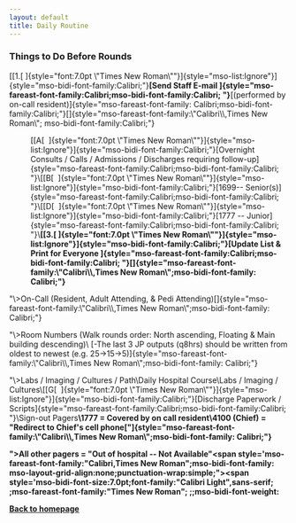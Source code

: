 ```yaml
---
layout: default
title: Daily Routine
---
```

<h3>
<a name="_Toc139824162">Things to Do Before Rounds</a>
</h3>
<p class="MsoNormal" style="mso-pagination:none;mso-list:l101 level1 lfo96;
mso-layout-grid-align:none;punctuation-wrap:simple;">
<!--[if !supportLists]-->
[[1.[ ]{style="font:7.0pt \"Times New Roman\""}]{style="mso-list:Ignore"}]{style="mso-bidi-font-family:Calibri;"}<!--[endif]--><b>[Send Staff E-mail ]{style="mso-fareast-font-family:Calibri;mso-bidi-font-family:Calibri;
"}</b>[(performed
by on-call resident)]{style="mso-fareast-font-family:
Calibri;mso-bidi-font-family:Calibri;"}[]{style="mso-fareast-font-family:\"Calibri\\,Times New Roman\";
mso-bidi-font-family:Calibri;"}
</p>
<p class="MsoNormal" style="margin-left:.4in;mso-pagination:none;mso-list:l101 level2 lfo96;
mso-layout-grid-align:none;punctuation-wrap:simple;">
<!--[if !supportLists]-->
[[A[  ]{style="font:7.0pt \"Times New Roman\""}]{style="mso-list:Ignore"}]{style="mso-bidi-font-family:Calibri;"}<!--[endif]-->[Overnight Consults / Calls / Admissions / Discharges requiring
follow-up]{style="mso-fareast-font-family:Calibri;mso-bidi-font-family:Calibri;
"}\<span style='mso-fareast-font-family:"Calibri,Times New Roman";
mso-layout-grid-align:none;punctuation-wrap:simple;"\><!--[if !supportLists]-->[[2.[ ]{style="font:7.0pt \"Times New Roman\""}]{style="mso-list:Ignore"}]{style="mso-bidi-font-family:Calibri;"}<!--[endif]--><b>[Sign-In Pagers on Residents In-House]{style="mso-fareast-font-family:Calibri;mso-bidi-font-family:Calibri;
"}</b>[ -- "In Hospital -- On Page"]{style="mso-fareast-font-family:Calibri;mso-bidi-font-family:Calibri;
"}[]{style="mso-fareast-font-family:
\"Calibri\\,Times New Roman\";mso-bidi-font-family:Calibri;
"}
</p>
"\>3552 -- Chief</span>\<span style='mso-fareast-font-family:"Calibri,Times New Roman";
mso-layout-grid-align:none;punctuation-wrap:simple;"\><!--[if !supportLists]-->[[B[  ]{style="font:7.0pt \"Times New Roman\""}]{style="mso-list:Ignore"}]{style="mso-bidi-font-family:Calibri;"}<!--[endif]-->[1699-- Senior(s)]{style="mso-fareast-font-family:Calibri;mso-bidi-font-family:Calibri;
"}\<span style='mso-fareast-font-family:"Calibri,Times New Roman";
mso-layout-grid-align:none;punctuation-wrap:simple;"\><!--[if !supportLists]-->[[C[  ]{style="font:7.0pt \"Times New Roman\""}]{style="mso-list:Ignore"}]{style="mso-bidi-font-family:Calibri;"}<!--[endif]-->[1221/5511 -- Mid Level(s)]{style="mso-fareast-font-family:Calibri;mso-bidi-font-family:Calibri;
"}\<span style='mso-fareast-font-family:
mso-layout-grid-align:none;punctuation-wrap:simple;"\><!--[if !supportLists]-->[[D[  ]{style="font:7.0pt \"Times New Roman\""}]{style="mso-list:Ignore"}]{style="mso-bidi-font-family:Calibri;"}<!--[endif]-->[1777 -- Junior]{style="mso-fareast-font-family:Calibri;mso-bidi-font-family:Calibri;
"}\<span style='mso-fareast-font-family:"Calibri,Times New Roman";
mso-layout-grid-align:none;punctuation-wrap:simple;"\><!--[if !supportLists]-->[[E[  ]{style="font:7.0pt \"Times New Roman\""}]{style="mso-list:Ignore"}]{style="mso-bidi-font-family:Calibri;"}<!--[endif]-->[\#### - Intern]{style="mso-fareast-font-family:Calibri;mso-bidi-font-family:Calibri;
"}\<span style='mso-fareast-font-family:"Calibri,Times New Roman";
mso-layout-grid-align:none;punctuation-wrap:simple;"\><!--[if !supportLists]--><b>[[3.[ ]{style="font:7.0pt \"Times New Roman\""}]{style="mso-list:Ignore"}]{style="mso-bidi-font-family:Calibri;"}</b><!--[endif]--><b>[Update List & Print for Everyone ]{style="mso-fareast-font-family:Calibri;mso-bidi-font-family:Calibri;
"}</b><b>[]{style="mso-fareast-font-family:\"Calibri\\,Times New Roman\";mso-bidi-font-family:
Calibri;"}</b>
</p>
"\>On-Call (Resident, Adult Attending, & Pedi Attending)</span>[]{style="mso-fareast-font-family:\"Calibri\\,Times New Roman\";mso-bidi-font-family:
Calibri;"}
</p>
"\>Room Numbers (Walk rounds order: North ascending, Floating &
Main building descending)</span>\<span style='mso-fareast-font-family:"Calibri,Times New Roman";
"\>Vitals / I&Os (including drain outputs)</span>\<span style='mso-fareast-font-family:"Calibri,Times New Roman";mso-bidi-font-family:
<p class="MsoNormal" style="margin-left:.4in;text-indent:0in;mso-pagination:none;
mso-layout-grid-align:none;punctuation-wrap:simple;">
[-The last 3 JP outputs (q8hrs) should
be written from oldest to newest (e.g. 25→15→5)]{style="mso-fareast-font-family:\"Calibri\\,Times New Roman\";mso-bidi-font-family:
Calibri;"}
</p>
"\>Labs / Imaging / Cultures / Path</span>\<span style='mso-fareast-font-family:
mso-layout-grid-align:none;punctuation-wrap:simple;"\>[]{style="mso-bidi-font-size:7.0pt;mso-fareast-font-family:\"Times New Roman\";
mso-bidi-font-family:Calibri;;mso-bidi-font-weight:
bold"}
</p>
<h3>
<a name="_Toc139824163">[Things to Do After Rounds]{style="font-family:\"Calibri\",sans-serif;
;;
"}</a>[]{style="mso-bookmark:
_Toc139824163"}[]{style="font-family:\"Calibri\",sans-serif;
;mso-fareast-font-family:\"Times New Roman\";
;"}
</h3>
<p class="MsoNormal" style="mso-pagination:none;mso-list:l138 level1 lfo97;
mso-layout-grid-align:none;punctuation-wrap:simple;">
<!--[if !supportLists]-->
<b>[[1.[ ]{style="font:7.0pt \"Times New Roman\""}]{style="mso-list:Ignore"}]{style="mso-bidi-font-family:Calibri;"}</b><!--[endif]--><b>[Update List]{style="mso-fareast-font-family:Calibri;mso-bidi-font-family:Calibri;
"}</b><b>[]{style="mso-fareast-font-family:
"}</b>
</p>
<p class="MsoNormal" style="margin-left:.4in;mso-pagination:none;mso-list:l138 level2 lfo97;
">
Room Numbers (Walk rounds order: North ascending, Main building
descending)</span>\<span style='mso-fareast-font-family:"Calibri,Times New Roman";
"\>Daily Hospital Course</span>\<span style='mso-fareast-font-family:"\>Meds / Diet / Lines / Drains</span>\<span style='mso-fareast-font-family:
"\>Labs / Imaging / Cultures</span>\<span style='mso-fareast-font-family:
mso-layout-grid-align:none;punctuation-wrap:simple;"\><!--[if !supportLists]-->[[F[  ]{style="font:7.0pt \"Times New Roman\""}]{style="mso-list:Ignore"}]{style="mso-bidi-font-family:Calibri;"}<!--[endif]-->[To Do List]{style="mso-fareast-font-family:Calibri;mso-bidi-font-family:Calibri;
"}\<span style='mso-fareast-font-family:"Calibri,Times New Roman";
mso-layout-grid-align:none;punctuation-wrap:simple;"\><!--[if !supportLists]-->[[G[  ]{style="font:7.0pt \"Times New Roman\""}]{style="mso-list:Ignore"}]{style="mso-bidi-font-family:Calibri;"}<!--[endif]-->[Discharge Paperwork / Scripts]{style="mso-fareast-font-family:Calibri;mso-bidi-font-family:Calibri;
"}\<span style='mso-fareast-font-family:
mso-layout-grid-align:none;punctuation-wrap:simple;"\><!--[if !supportLists]--><b>[[2.[ ]{style="font:7.0pt \"Times New Roman\""}]{style="mso-list:Ignore"}]{style="mso-bidi-font-family:Calibri;"}</b><!--[endif]--><b>[Update Pathology / Trauma ]{style="mso-fareast-font-family:Calibri;mso-bidi-font-family:Calibri;
"}</b><b>\<span style='mso-fareast-font-family:
"\>Sign-out Pagers</span></b><b>\<span style='mso-fareast-font-family:"\>1777 = "Out of Hospital -- On Page"</span>\<span style='mso-fareast-font-family:
"\>1777 = Covered by on call resident</span>\<span style='mso-fareast-font-family:"\>On-call resident = "Out of Hospital -- On Page"</span>\<span style='mso-fareast-font-family:"Calibri,Times New Roman";mso-bidi-font-family:
"\>4100 (Chief) = "Redirect to Chief's cell phone</span>["]{style="mso-fareast-font-family:\"Calibri\\,Times New Roman\";mso-bidi-font-family:
Calibri;"}
</p>

"\>All other pagers = "Out of hospital -- Not Available"</span>\<span style='mso-fareast-font-family:"Calibri,Times New Roman";mso-bidi-font-family:
mso-layout-grid-align:none;punctuation-wrap:simple;"\>\<span style='mso-bidi-font-size:7.0pt;font-family:"Calibri Light",sans-serif;
;mso-fareast-font-family:"Times New Roman";
;;mso-bidi-font-weight:

<p>
<a href='index.html'>Back to homepage</a>
</p>
